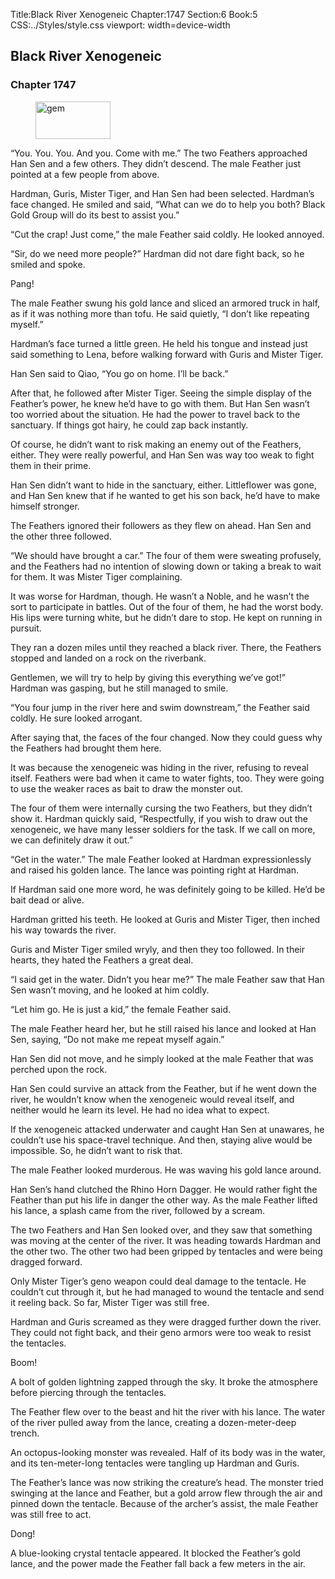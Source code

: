 Title:Black River Xenogeneic 
Chapter:1747 
Section:6 
Book:5 
CSS:../Styles/style.css 
viewport: width=device-width
  
## Black River Xenogeneic
### Chapter 1747
  
<figure>
	<img src="../Images/gem.gif" alt="gem" id="gem" width="120" height="60" />
</figure>
  

  
“You. You. You. And you. Come with me.” The two Feathers approached Han Sen and a few others. They didn’t descend. The male Feather just pointed at a few people from above.

Hardman, Guris, Mister Tiger, and Han Sen had been selected. Hardman’s face changed. He smiled and said, “What can we do to help you both? Black Gold Group will do its best to assist you.”

“Cut the crap! Just come,” the male Feather said coldly. He looked annoyed.

“Sir, do we need more people?” Hardman did not dare fight back, so he smiled and spoke.

Pang!

The male Feather swung his gold lance and sliced an armored truck in half, as if it was nothing more than tofu. He said quietly, “I don’t like repeating myself.”

Hardman’s face turned a little green. He held his tongue and instead just said something to Lena, before walking forward with Guris and Mister Tiger.

Han Sen said to Qiao, “You go on home. I’ll be back.”

After that, he followed after Mister Tiger. Seeing the simple display of the Feather’s power, he knew he’d have to go with them. But Han Sen wasn’t too worried about the situation. He had the power to travel back to the sanctuary. If things got hairy, he could zap back instantly.

Of course, he didn’t want to risk making an enemy out of the Feathers, either. They were really powerful, and Han Sen was way too weak to fight them in their prime.

Han Sen didn’t want to hide in the sanctuary, either. Littleflower was gone, and Han Sen knew that if he wanted to get his son back, he’d have to make himself stronger.

The Feathers ignored their followers as they flew on ahead. Han Sen and the other three followed.

“We should have brought a car.” The four of them were sweating profusely, and the Feathers had no intention of slowing down or taking a break to wait for them. It was Mister Tiger complaining.

It was worse for Hardman, though. He wasn’t a Noble, and he wasn’t the sort to participate in battles. Out of the four of them, he had the worst body. His lips were turning white, but he didn’t dare to stop. He kept on running in pursuit.

They ran a dozen miles until they reached a black river. There, the Feathers stopped and landed on a rock on the riverbank.

Gentlemen, we will try to help by giving this everything we’ve got!” Hardman was gasping, but he still managed to smile.

“You four jump in the river here and swim downstream,” the Feather said coldly. He sure looked arrogant.

After saying that, the faces of the four changed. Now they could guess why the Feathers had brought them here.

It was because the xenogeneic was hiding in the river, refusing to reveal itself. Feathers were bad when it came to water fights, too. They were going to use the weaker races as bait to draw the monster out.

The four of them were internally cursing the two Feathers, but they didn’t show it. Hardman quickly said, “Respectfully, if you wish to draw out the xenogeneic, we have many lesser soldiers for the task. If we call on more, we can definitely draw it out.”

“Get in the water.” The male Feather looked at Hardman expressionlessly and raised his golden lance. The lance was pointing right at Hardman.

If Hardman said one more word, he was definitely going to be killed. He’d be bait dead or alive.

Hardman gritted his teeth. He looked at Guris and Mister Tiger, then inched his way towards the river.

Guris and Mister Tiger smiled wryly, and then they too followed. In their hearts, they hated the Feathers a great deal.

“I said get in the water. Didn’t you hear me?” The male Feather saw that Han Sen wasn’t moving, and he looked at him coldly.

“Let him go. He is just a kid,” the female Feather said.

The male Feather heard her, but he still raised his lance and looked at Han Sen, saying, “Do not make me repeat myself again.”

Han Sen did not move, and he simply looked at the male Feather that was perched upon the rock.

Han Sen could survive an attack from the Feather, but if he went down the river, he wouldn’t know when the xenogeneic would reveal itself, and neither would he learn its level. He had no idea what to expect.

If the xenogeneic attacked underwater and caught Han Sen at unawares, he couldn’t use his space-travel technique. And then, staying alive would be impossible. So, he didn’t want to risk that.

The male Feather looked murderous. He was waving his gold lance around.

Han Sen’s hand clutched the Rhino Horn Dagger. He would rather fight the Feather than put his life in danger the other way. As the male Feather lifted his lance, a splash came from the river, followed by a scream.

The two Feathers and Han Sen looked over, and they saw that something was moving at the center of the river. It was heading towards Hardman and the other two. The other two had been gripped by tentacles and were being dragged forward.

Only Mister Tiger’s geno weapon could deal damage to the tentacle. He couldn’t cut through it, but he had managed to wound the tentacle and send it reeling back. So far, Mister Tiger was still free.

Hardman and Guris screamed as they were dragged further down the river. They could not fight back, and their geno armors were too weak to resist the tentacles.

Boom!

A bolt of golden lightning zapped through the sky. It broke the atmosphere before piercing through the tentacles.

The Feather flew over to the beast and hit the river with his lance. The water of the river pulled away from the lance, creating a dozen-meter-deep trench.

An octopus-looking monster was revealed. Half of its body was in the water, and its ten-meter-long tentacles were tangling up Hardman and Guris.

The Feather’s lance was now striking the creature’s head. The monster tried swinging at the lance and Feather, but a gold arrow flew through the air and pinned down the tentacle. Because of the archer’s assist, the male Feather was still free to act.

Dong!

A blue-looking crystal tentacle appeared. It blocked the Feather’s gold lance, and the power made the Feather fall back a few meters in the air.